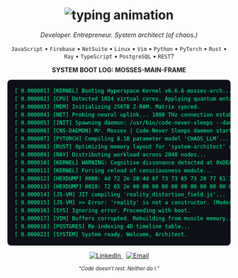 <h1 align="center">
<img src="https://readme-typing-svg.herokuapp.com?font=Share+Tech+Mono&size=28&duration=2000&pause=1000&color=00FF99&center=true&vCenter=true&width=550&lines=Mosses;I+see+code+in+my+sleep.;It's+terrifying." alt="typing animation" />
</h1>

<p align="center">
<i>Developer. Entrepreneur. System architect (of chaos.)</i>
</p>

<p align="center">
<code>JavaScript</code> • <code>Firebase</code> • <code>NetSuite</code> • <code>Linux</code> • <code>Vim</code> •
<code>Python</code> • <code>PyTorch</code> • <code>Rust</code> • <code>Ray</code> • <code>TypeScript</code> •
<code>PostgreSQL</code> • <code>REST</code>?
</p>

<p align="center"><strong>SYSTEM BOOT LOG: MOSSES-MAIN-FRAME</strong></p>
<div align="center">
<pre align="left" style="background-color: #0D1117; color: #00FF99; border-radius: 8px; padding: 16px; max-width: 600px; font-family: 'Share Tech Mono', monospace; font-size: 12px; line-height: 1.5;">
[ 0.000001] [KERNEL] Booting Hyperspace Kernel v6.6.6-mosses-arch...
[ 0.000002] [CPU] Detected 1024 virtual cores. Applying quantum entanglement patch... OK.
[ 0.000003] [MEM] Initializing 256TB Z-RAM. Matrix synced.
[ 0.000004] [NET] Probing neural uplink... 1000 THz connection established.
[ 0.000005] [INIT] Spawning daemon: /usr/bin/code-never-sleeps --daemon
[ 0.000006] [CNS-DAEMON] Mr. Mosses | Code Never Sleeps daemon started. PID: 1337
[ 0.000007] [PYTORCH] Compiling 8.1B parameter model 'CHAOS_LLM'...
[ 0.000008] [RUST] Optimizing memory layout for 'system-architect' crate...
[ 0.000009] [RAY] Distributing workload across 2048 nodes...
[ 0.000010] [KERNEL] WARNING: Cognitive dissonance detected at 0xDEADBEEF.
[ 0.000011] [KERNEL] Forcing reload of consciousness module...
[ 0.000012] [HEXDUMP] 0000: 4d 72 2e 20 4d 6f 73 73 65 73 20 77 61 73 20 68 65  | Mr. Mosses was he
[ 0.000013] [HEXDUMP] 0010: 72 65 2e 00 00 00 00 00 00 00 00 00 00 00 00 00  | re............
[ 0.000014] [JS-VM] JIT compiling 'reality_distortion_field.js'...
[ 0.000015] [JS-VM] >> Error: 'reality' is not a constructor. (Modern JS Destructuring failed)
[ 0.000016] [SYS] Ignoring error. Proceeding with boot.
[ 0.000017] [VIM] Buffers corrupted. Rebuilding from muscle memory...
[ 0.000018] [POSTGRES] Re-indexing 4D timeline table...
[ 0.000022] [SYSTEM] System ready. Welcome, Architect.
</pre>
</div>

<p align="center">
<a href="https://www.linkedin.com/in/techgamemathpreneur/" target="_blank">
<img src="https://img.shields.io/badge/LinkedIn-0D1117?style=for-the-badge&logo=linkedin&logoColor=00FF99" alt="LinkedIn" />
</a>
&nbsp;
<a href="mailto:mosasross@gamil.com">
<img src="https://img.shields.io/badge/Email-0D1117?style=for-the-badge&logo=gmail&logoColor=00FF99" alt="Email" />
</a>
</p>

<p align="center">
<sub><i>“Code doesn’t rest. Neither do I.”</i></sub>
</p>
